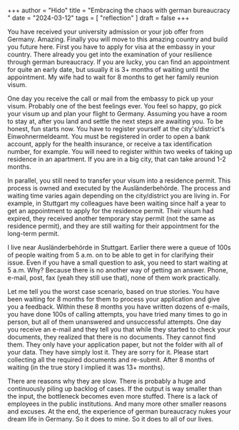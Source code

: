 +++
author = "Hido"
title = "Embracing the chaos with german bureaucracy "
date = "2024-03-12"
tags = [
  "reflection"
]
draft = false
+++

You have received your university admission or your job offer from Germany. Amazing. Finally you will move to this amazing country and build you future here. First you have to apply for visa at the embassy in your country. There already you get into the examination of your resilience through german bureaucracy. If you are lucky, you can find an appointment for quite an early date, but usually it is 3+ months of waiting until the appointment. My wife had to wait for 8 months to get her family reunion visum. 

One day you receive the call or mail from the embassy to pick up your visum. Probably one of the best feelings ever. You feel so happy, go pick your visum up and plan your flight to Germany. Assuming you have a room to stay at, after you land and settle the next steps are awaiting you. To be honest, fun starts now. You have to register yourself at the city's/district's Einwohnermeldeamt. You must be registered in order to open a bank account, apply for the health insurance, or receive a tax identification number, for example. You will need to register within two weeks of taking up residence in an apartment. If you are in a big city, that can take around 1-2 months. 

In parallel, you still need to transfer your visum into a residence permit. This process is owned and executed by the Ausländerbehörde. The process and waiting time varies again depending on the city/district you are living in. For example, in Stuttgart my colleagues have been waiting since half a year to get an appointment to apply for the residence permit. Their visum had expired, they received another temporary stay permit (not the same as residence permit), and they are still waiting for their appointment for the long-term permit.

I live near Ausländerbehörde in Stuttgart. Earlier there were a queue of 100s of people waiting from 5 a.m. on to be able to get in for clarifying their issue. Even if you have a small question to ask, you need to start waiting at 5 a.m. Why? Because there is no another way of getting an answer. Phone, e-mail, post, fax (yeah they still use that), none of them work practically.

Let me tell you the worst case scenario, based on true stories. You have been waiting for 8 months for them to process your application and give you a feedback. Within these 8 months you have written dozens of e-mails, you have done 100s of calling attempts, you have tried many times to go in person, but all of them unanswered and unsuccessful attempts. One day you receive an e-mail and they tell you that while they started to check your documents, they realized that there is no documents. They cannot find them. They only have your application paper, but not the folder with all of your data. They have simply lost it. They are sorry for it. Please start collecting all the required documents and re-submit. After 8 months of waiting (in the true story I implied it was 13+ months). 


There are reasons why they are slow. There is probably a huge and continuously piling up backlog of cases. If the output is way smaller than the input, the bottleneck becomes even more stuffed. There is a lack of employees in the public institutions. And many more other smaller reasons and excuses. At the end, the experience of german bureaucracy nukes your dream life in Germany. So it does to mine. So it does to all of our lives. 